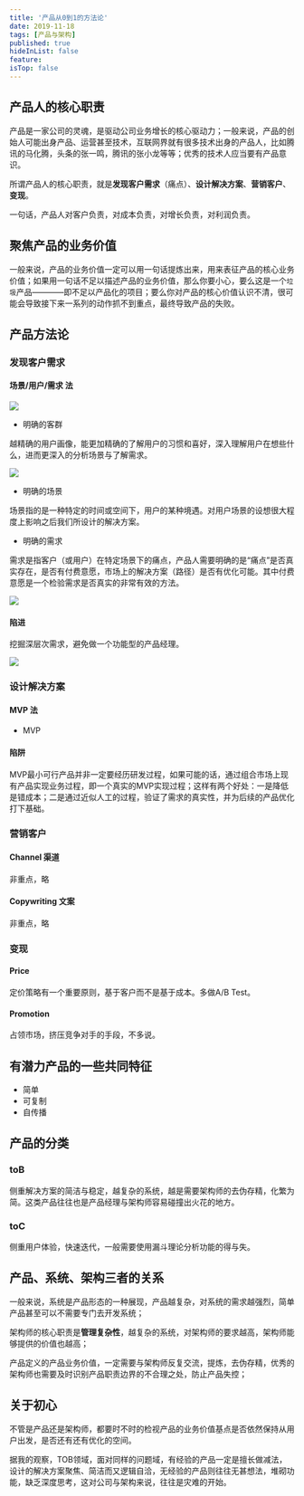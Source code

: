```yaml
---
title: '产品从0到1的方法论'
date: 2019-11-18 
tags: [产品与架构]
published: true
hideInList: false
feature: 
isTop: false
---
```


## 产品人的核心职责

产品是一家公司的灵魂，是驱动公司业务增长的核心驱动力；一般来说，产品的创始人可能出身产品、运营甚至技术，互联网界就有很多技术出身的产品人，比如腾讯的马化腾，头条的张一鸣，腾讯的张小龙等等；优秀的技术人应当要有产品意识。

所谓产品人的核心职责，就是**发现客户需求**（痛点）、**设计解决方案**、**营销客户**、**变现**。

一句话，产品人对客户负责，对成本负责，对增长负责，对利润负责。

## 聚焦产品的业务价值

一般来说，产品的业务价值一定可以用一句话提炼出来，用来表征产品的核心业务价值；如果用一句话不足以描述产品的业务价值，那么你要小心，要么这是一个`垃圾`产品————即不足以产品化的项目；要么你对产品的核心价值认识不清，很可能会导致接下来一系列的动作抓不到重点，最终导致产品的失败。

## 产品方法论

### 发现客户需求

#### 场景/用户/需求 法

![](https://upload-images.jianshu.io/upload_images/727416-6b9462fac247e098.png?imageMogr2/auto-orient/strip|imageView2/2/w/1005/format/webp)

- 明确的客群

越精确的用户画像，能更加精确的了解用户的习惯和喜好，深入理解用户在想些什么，进而更深入的分析场景与了解需求。

![](https://upload-images.jianshu.io/upload_images/727416-b6a23234e5a3c33e.png?imageMogr2/auto-orient/strip|imageView2/2/w/1099/format/webp)

- 明确的场景

场景指的是一种特定的时间或空间下，用户的某种境遇。对用户场景的设想很大程度上影响之后我们所设计的解决方案。

- 明确的需求

需求是指客户（或用户）在特定场景下的痛点，产品人需要明确的是“痛点”是否真实存在，是否有付费意愿，市场上的解决方案（路径）是否有优化可能。其中付费意愿是一个检验需求是否真实的非常有效的方法。

![](https://ss1.bdstatic.com/70cFvXSh_Q1YnxGkpoWK1HF6hhy/it/u=59326430,3530990621&fm=26&gp=0.jpg)

#### 陷进

挖掘深层次需求，避免做一个功能型的产品经理。

![](https://iknow-pic.cdn.bcebos.com/cf1b9d16fdfaaf51bbe38ff5815494eef01f7a73?x-bce-process=image/resize,m_lfit,w_600,h_800,limit_1/quality,q_85)

### 设计解决方案

#### MVP 法

- MVP

#### 陷阱

MVP最小可行产品并非一定要经历研发过程，如果可能的话，通过组合市场上现有产品实现业务过程，即一个真实的MVP实现过程；这样有两个好处：一是降低是错成本；二是通过近似人工的过程，验证了需求的真实性，并为后续的产品优化打下基础。

### 营销客户

#### Channel 渠道

非重点，略

#### Copywriting 文案

非重点，略

### 变现

#### Price

定价策略有一个重要原则，基于客户而不是基于成本。多做A/B Test。

#### Promotion

占领市场，挤压竞争对手的手段，不多说。

## 有潜力产品的一些共同特征

- 简单
- 可复制
- 自传播

## 产品的分类

### toB

侧重解决方案的简洁与稳定，越复杂的系统，越是需要架构师的去伪存精，化繁为简。这类产品往往也是产品经理与架构师容易碰撞出火花的地方。

### toC

侧重用户体验，快速迭代，一般需要使用漏斗理论分析功能的得与失。

## 产品、系统、架构三者的关系

一般来说，系统是产品形态的一种展现，产品越复杂，对系统的需求越强烈，简单产品甚至可以不需要专门去开发系统；

架构师的核心职责是**管理复杂性**，越复杂的系统，对架构师的要求越高，架构师能够提供的价值也越高；

产品定义的产品业务价值，一定需要与架构师反复交流，提炼，去伪存精，优秀的架构师也需要及时识别产品职责边界的不合理之处，防止产品失控；

## 关于初心

不管是产品还是架构师，都要时不时的检视产品的业务价值基点是否依然保持从用户出发，是否还有还有优化的空间。

据我的观察，TOB领域，面对同样的问题域，有经验的产品一定是擅长做减法，设计的解决方案聚焦、简洁而又逻辑自洽，无经验的产品则往往无甚想法，堆砌功能，缺乏深度思考，这对公司与架构来说，往往是灾难的开始。


